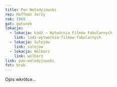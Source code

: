 ```yaml
---
title: Pan Wołodyjowski
rez: Hoffman Jerzy
rok: 1969
gat: gatunek
lokacje:
  - lokacja: Łódź – Wytwórnia Filmów Fabularnych
    link: lodz-wytwornia-filmow-fabularnych
  - lokacja: Sulejów
    link: sulejow
  - lokacja: Wolbórz
    link: wolborz
link: pan-wolodyjowski
fot: brak
---
```

Opis wkrótce…